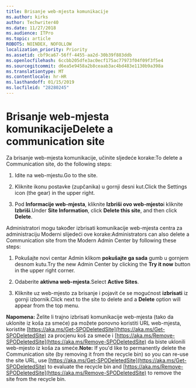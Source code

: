 ```yaml
---
title: Brisanje web-mjesta komunikacije
ms.author: kirks
author: Techwriter40
ms.date: 11/27/2018
ms.audience: ITPro
ms.topic: article
ROBOTS: NOINDEX, NOFOLLOW
localization_priority: Priority
ms.assetid: cbf9ca67-56ff-4455-aa2d-30b39f883ddb
ms.openlocfilehash: 6ccbb205dfe3ac0ecf175ac77973f04f09f3f5e4
ms.sourcegitcommit: d6ea5e9458a2b8ceaab3ac4bd483e1130b9a398a
ms.translationtype: MT
ms.contentlocale: hr-HR
ms.lasthandoff: 01/15/2019
ms.locfileid: "28280245"
---
```

# <a name="delete-a-communication-site"></a><span data-ttu-id="e4cab-102">Brisanje web-mjesta komunikacije</span><span class="sxs-lookup"><span data-stu-id="e4cab-102">Delete a communication site</span></span>

<span data-ttu-id="e4cab-103">Za brisanje web-mjesta komunikacije, učinite sljedeće korake:</span><span class="sxs-lookup"><span data-stu-id="e4cab-103">To delete a Communication site, do the following steps:</span></span> 
  
1. <span data-ttu-id="e4cab-104">Idite na web-mjestu.</span><span class="sxs-lookup"><span data-stu-id="e4cab-104">Go to the site.</span></span> 
  
2. <span data-ttu-id="e4cab-105">Kliknite ikonu postavke (zupčanika) u gornji desni kut.</span><span class="sxs-lookup"><span data-stu-id="e4cab-105">Click the Settings icon (the gear) in the upper right.</span></span> 
  
3. <span data-ttu-id="e4cab-106">Pod **Informacije web-mjesta**, kliknite **Izbriši ovo web-mjesto**i kliknite **Izbriši**.</span><span class="sxs-lookup"><span data-stu-id="e4cab-106">Under **Site Information**, click **Delete this site**, and then click **Delete**.</span></span> 
  
<span data-ttu-id="e4cab-107">Administratori mogu također izbrisati komunikacije web-mjesta centra za administraciju Moderni slijedeći ove korake:</span><span class="sxs-lookup"><span data-stu-id="e4cab-107">Administrators can also delete a Communication site from the Modern Admin Center by following these steps:</span></span> 
  
1. <span data-ttu-id="e4cab-108">Pokušajte novi centar Admin klikom **pokušajte ga sada** gumb u gornjem desnom kutu.</span><span class="sxs-lookup"><span data-stu-id="e4cab-108">Try the new Admin Center by clicking the **Try it now** button in the upper right corner.</span></span> 
  
2. <span data-ttu-id="e4cab-109">Odaberite **aktivna web-mjesta**.</span><span class="sxs-lookup"><span data-stu-id="e4cab-109">Select **Active Sites**.</span></span> 
  
3. <span data-ttu-id="e4cab-110">Kliknite uz web-mjesto za brisanje i pojavit će se mogućnost **izbrisati** iz gornji izbornik.</span><span class="sxs-lookup"><span data-stu-id="e4cab-110">Click next to the site to delete and a **Delete** option will appear from the top menu.</span></span> 
  
 <span data-ttu-id="e4cab-111">**Napomena:** Želite li trajno izbrisati komunikacije web-mjesta (tako da uklonite iz koša za smeće) pa možete ponovno koristiti URL web-mjesta, koristite [https://aka.ms/Get-SPODeletedSite](https://aka.ms/Get-SPODeletedSite) za procjenu koš za smeće i [https://aka.ms/Remove-SPODeletedSite](https://aka.ms/Remove-SPODeletedSite) da biste uklonili web-mjesto iz koša za smeće.</span><span class="sxs-lookup"><span data-stu-id="e4cab-111">**Note:** If you'd like to permanently delete the Communication site (by removing it from the recycle bin) so you can re-use the site URL, use [https://aka.ms/Get-SPODeletedSite](https://aka.ms/Get-SPODeletedSite) to evaluate the recycle bin and [https://aka.ms/Remove-SPODeletedSite](https://aka.ms/Remove-SPODeletedSite) to remove the site from the recycle bin.</span></span> 
  


